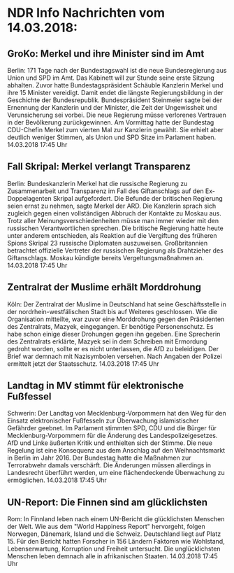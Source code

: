 # NDR Info Nachrichten vom 14.03.2018:


## GroKo:  Merkel und ihre Minister sind im Amt
Berlin:      171 Tage nach der Bundestagswahl ist die neue Bundesregierung aus Union und SPD im Amt. Das Kabinett will zur Stunde seine erste Sitzung abhalten. Zuvor hatte Bundestagspräsident Schäuble Kanzlerin Merkel und ihre 15 Minister vereidigt. Damit endet die längste Regierungsbildung in der Geschichte der Bundesrepublik. Bundespräsident Steinmeier sagte bei der Ernennung der Kanzlerin und der Minister, die Zeit der Ungewissheit und Verunsicherung sei vorbei. Die neue Regierung müsse verlorenes Vertrauen in der Bevölkerung zurückgewinnen. Am Vormittag hatte der Bundestag CDU-Chefin Merkel zum vierten Mal zur Kanzlerin gewählt. Sie erhielt aber deutlich weniger Stimmen, als Union und SPD Sitze im Parlament haben. 14.03.2018 17:45 Uhr 

## Fall Skripal: Merkel verlangt Transparenz
Berlin: Bundeskanzlerin Merkel hat die russische Regierung zu Zusammenarbeit und Transparenz im Fall des Giftanschlags auf den Ex-Doppelagenten Skripal aufgefordert. Die Befunde der britischen Regierung seien ernst zu nehmen, sagte Merkel der ARD. Die Kanzlerin sprach sich zugleich gegen einen vollständigen Abbruch der Kontakte zu Moskau aus. Trotz aller Meinungsverschiedenheiten müsse man immer wieder mit den russischen Verantwortlichen sprechen. Die britische Regierung hatte heute unter anderem entschieden, als Reaktion auf die Vergiftung des früheren Spions Skripal 23 russische Diplomaten auszuweisen. Großbritannien betrachtet offizielle Vertreter der russischen Regierung als Drahtzieher des Giftanschlags. Moskau kündigte bereits Vergeltungsmaßnahmen an. 14.03.2018 17:45 Uhr 

## Zentralrat der Muslime erhält Morddrohung
Köln: Der Zentralrat der Muslime in Deutschland hat seine Geschäftsstelle in der nordrhein-westfälischen Stadt bis auf Weiteres geschlossen. Wie die Organisation mitteilte, war zuvor eine Morddrohung gegen den Präsidenten des Zentralrats, Mazyek, eingegangen. Er benötige Personenschutz. Es habe schon einige dieser Drohungen gegen ihn gegeben. Eine Sprecherin des Zentralrats erklärte, Mazyek sei in dem Schreiben mit Ermordung gedroht worden, sollte er es nicht unterlassen, die AfD zu beleidigen. Der Brief war demnach mit Nazisymbolen versehen. Nach Angaben der Polizei ermittelt jetzt der Staatsschutz. 14.03.2018 17:45 Uhr 

## Landtag in MV stimmt für elektronische Fußfessel
Schwerin: Der Landtag von Mecklenburg-Vorpommern hat den Weg für den Einsatz elektronischer Fußfesseln zur Überwachung islamistischer Gefährder geebnet. Im Parlament stimmten SPD, CDU und die Bürger für Mecklenburg-Vorpommern für die Änderung des Landespolizeigesetzes. AfD und Linke äußerten Kritik und enthielten sich der Stimme. Die neue Regelung ist eine Konsequenz aus dem Anschlag auf den Weihnachtsmarkt in Berlin im Jahr 2016. Der Bundestag hatte die Maßnahmen zur Terrorabwehr damals verschärft. Die Änderungen müssen allerdings in Landesrecht überführt werden, um eine flächendeckende Überwachung zu ermöglichen. 14.03.2018 17:45 Uhr 

## UN-Report: Die Finnen sind am glücklichsten
Rom:       In Finnland leben nach einem UN-Bericht die glücklichsten Menschen der Welt. Wie aus dem "World Happiness Report" hervorgeht, folgen Norwegen, Dänemark, Island und die Schweiz. Deutschland liegt auf Platz 15. Für den Bericht hatten Forscher in 156 Ländern Faktoren wie Wohlstand, Lebenserwartung, Korruption und Freiheit untersucht. Die unglücklichsten Menschen leben demnach alle in afrikanischen Staaten. 14.03.2018 17:45 Uhr 
